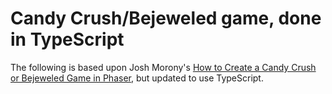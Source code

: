 # Candy Crush/Bejeweled game, done in TypeScript

The following is based upon Josh Morony's [How to Create a Candy Crush or Bejeweled Game in Phaser](http://www.joshmorony.com/how-to-create-a-candy-crush-or-bejeweled-game-in-phaser/), but updated to use TypeScript.